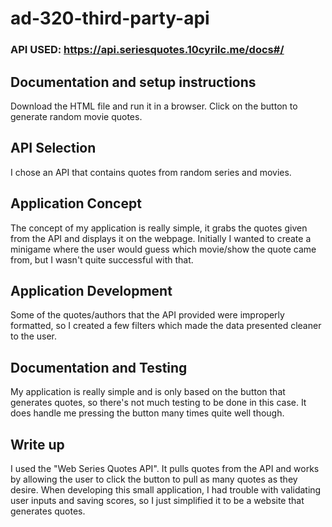 # ad-320-third-party-api
### API USED: https://api.seriesquotes.10cyrilc.me/docs#/

## Documentation and setup instructions
Download the HTML file and run it in a browser. Click on the button to generate random movie quotes.

## API Selection
I chose an API that contains quotes from random series and movies.

## Application Concept
The concept of my application is really simple, it grabs the quotes given from the API and displays it on the webpage. Initially I wanted to create a minigame where the user would guess which movie/show the quote came from, but I wasn't quite successful with that.

## Application Development
Some of the quotes/authors that the API provided were improperly formatted, so I created a few filters which made the data presented cleaner to the user.

## Documentation and Testing
My application is really simple and is only based on the button that generates quotes, so there's not much testing to be done in this case. It does handle me pressing the button many times quite well though.

## Write up
I used the "Web Series Quotes API". It pulls quotes from the API and works by allowing the user to click the button to pull as many quotes as they desire. When developing this small application, I had trouble with validating user inputs and saving scores, so I just simplified it to be a website that generates quotes.
